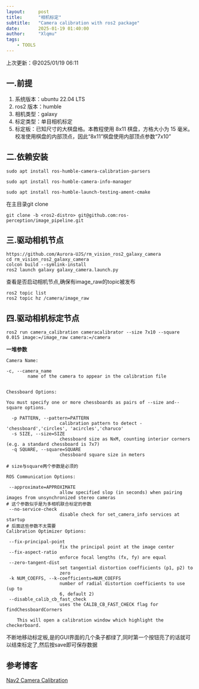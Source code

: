 ```yaml
---
layout:     post
title:      "相机标定"
subtitle:   "Camera calibration with ros2 package"
date:       2025-01-19 01:40:00
author:     "Xlqmu"
tags:
    - TOOLS
---
```


上次更新：@2025/01/19 06:11

## 一.前提

1. 系统版本：ubuntu 22.04 LTS
2. ros2 版本：humble
3. 相机类型：galaxy
4. 标定类型：单目相机标定
5. 标定板：已知尺寸的大棋盘格。本教程使用 8x11 棋盘，方格大小为 15 毫米。校准使用棋盘的内部顶点，因此“8x11”棋盘使用内部顶点参数“7x10”

## 二.依赖安装

``` shell
sudo apt install ros-humble-camera-calibration-parsers

sudo apt install ros-humble-camera-info-manager

sudo apt install ros-humble-launch-testing-ament-cmake
```
在主目录git clone
``` shell
git clone -b <ros2-distro> git@github.com:ros-perception/image_pipeline.git
```
## 三.驱动相机节点

``` shell
https://github.com/Aurora-UJS/rm_vision_ros2_galaxy_camera
cd rm_vision_ros2_galaxy_camera
colcon build --symlink-install
ros2 launch galaxy galaxy_camera.launch.py
```

查看是否启动相机节点,确保有image_raw的topic被发布
``` shell
ros2 topic list
ros2 topic hz /camera/image_raw
```
## 四.驱动相机标定节点

``` shell
ros2 run camera_calibration cameracalibrator --size 7x10 --square 0.015 image:=/image_raw camera:=/camera
```
**一堆参数**
``` shell
Camera Name:

-c, --camera_name
        name of the camera to appear in the calibration file


Chessboard Options:

You must specify one or more chessboards as pairs of --size and--square options.

  -p PATTERN, --pattern=PATTERN
                    calibration pattern to detect - 'chessboard','circles', 'acircles','charuco'
  -s SIZE, --size=SIZE
                    chessboard size as NxM, counting interior corners (e.g. a standard chessboard is 7x7)
  -q SQUARE, --square=SQUARE
                    chessboard square size in meters

# size与square两个参数是必须的

ROS Communication Options:

 --approximate=APPROXIMATE
                    allow specified slop (in seconds) when pairing images from unsynchronized stereo cameras
# 这个参数似乎是为多相机联合标定的参数
 --no-service-check
                    disable check for set_camera_info services at startup
# 后面这些参数不太需要
Calibration Optimizer Options:

 --fix-principal-point
                    fix the principal point at the image center
 --fix-aspect-ratio
                    enforce focal lengths (fx, fy) are equal
 --zero-tangent-dist
                    set tangential distortion coefficients (p1, p2) to
                    zero
 -k NUM_COEFFS, --k-coefficients=NUM_COEFFS
                    number of radial distortion coefficients to use (up to
                    6, default 2)
 --disable_calib_cb_fast_check
                    uses the CALIB_CB_FAST_CHECK flag for findChessboardCorners

    This will open a calibration window which highlight the checkerboard.
```
不断地移动标定板,是的GUI界面的几个条子都绿了,同时第一个按钮亮了的话就可以结束标定了,然后按save即可保存数据

## 参考博客

[Nav2 Camera Calibration](https://docs.nav2.org/tutorials/docs/camera_calibration.html)